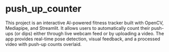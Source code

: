 # push_up_counter
This project is an interactive AI-powered fitness tracker built with OpenCV, Mediapipe, and Streamlit. It allows users to automatically count their push-ups (or dips) either through live webcam feed or by uploading a video. The app provides real-time pose detection, visual feedback, and a processed video with push-up counts overlaid.
